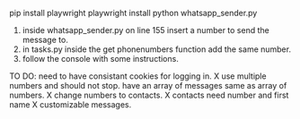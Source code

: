 pip install playwright
playwright install
python whatsapp_sender.py


1. inside whatsapp_sender.py on line 155 insert a number to send the message to.
2. in tasks.py inside the get phonenumbers function add the same number.
3. follow the console with some instructions.


TO DO:
need to have consistant cookies for logging in.
X use multiple numbers and should not stop.
have an array of messages same as array of numbers.
X change numbers to contacts. 
X contacts need number and first name
X customizable messages.
